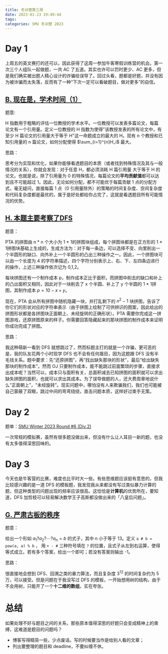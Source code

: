 ```yaml
---
title: 冬训营第三周
date: 2023-01-23 19:49:44
tags: 
categories: SMU 冬训营 2023
---
```


# Day 1 

上周五的英文赛打的还可以，因此获得了这周一参加牛客寒假训练营的机会。第一次三个人组队一起做题，一共 AC 了五道。其实也许可以罚时更少、AC 更多，但是我们确实被出题人精心设计的诈骗给误导了。回过头看，题都是好题，并没有因为被诈骗而太失落，反而有了一种“下次一定可以看破题目，做对更多”的自信。<!-- more -->

## [B. 现在是，学术时间（1）](https://ac.nowcoder.com/acm/contest/46800/C) 

题意:

H 指数用于粗略的评估一位教授的学术水平。一位教授可以发表多篇论文，每篇论文有一个引用量。定义一位教授的 H 指数为使得"该教授发表的所有论文中，有至少 H 篇论文的引用量大于等于 H"这一命题成立的最大的 H。现有 n 个教授和已知引用量的 n 篇论文，如何分配使得 $\sum_{i=1}^{n}H_i$ 最大。

思路：

思考分为实现和优化，如果你能够看透题目的本质（或者找到特殊情况及其与一般情况的关系），你就会发现：对于任意 H，都必须消耗 H 篇引用量 大于等于 H 的论文。也就是说，除了引用量为 0 的特殊情况，每篇论文的**平均贡献值**都可以达到且不可能超过 1。因此，无论如何分配，都不可能优于每篇贡献 1 点的分配方式，毫无疑问，直接每篇 1 点（0 引用量除外）的策略的时间复杂度、空间复杂度和代码复杂度都是最优的，属于是好处都给你占完了，这就是看透题目所有可能情况的优势。

## [H. 本题主要考察了DFS](https://ac.nowcoder.com/acm/contest/46800/H) 

题意：

PTA 的拼图由 n * n 个大小为 1 * 1的拼图块组成，每个拼图块都是在正方形的 1 * 1拼图块基础上生成的，生成方法为：对于每一条边，可以选择不变、向里削出一个半圆形的缺口、向外补上一个半圆形的凸出三种操作之一。因此，一个拼图块可以由一个长度为 4 的字符串描述，四个字符分别表示上、右、下、左四条边进行的操作，上述三种操作依次记为 0,1,2。

每块拼图还有一个制作成本 p，制作成本正比于面积，而拼图中削去的缺口和补上的凸出面积又相同，因此对于一块削去了 x 个半圆、补上了 y 个半圆的 1 * 1拼图，其制作成本 $p=10−x+y$。

现在，PTA 会从所有拼图中随机隐藏一块，并打乱剩下的 $n^2-1$ 块拼图，告诉了你它们的形状对应的字符串表示（由于拼图上绘制了可供辨识的图案，因此给出的拼图形状都是各拼图块正面朝上、未经旋转的正确形状）。PTA 需要你完成这一拼图游戏，还原拼图原来的样子。你需要回答隐藏起来的那块拼图的制作成本来证明你成功完成了拼图。

思路：

我这种萌新一看到 DFS 就想跳过了，然而标题主打的就是一个诈骗，更可恶的是，我的队友花两个小时现学 DFS 也不会有任何眉目，因为这题跟 DFS 没有半毛钱关系。题中要求：先“还原拼图”，再“找出缺失那块的形状”，最后“给出缺失那块的制作成本”。然而 OJ 只要制作成本，能不能跳过前面繁琐的步骤，直接求出成本呢？当然可以，成本只与面积有关，总面积减去已知拼图的面积就可以求出缺失拼图的面积，也就可以求出其成本。为了误导做题的人，还大费周章地说什么“正面朝上”，“未经旋转”。现实问题中，哪怕没有人来欺骗我们，我们也可能被自己蒙蔽了双眼，跳过中间的弯弯绕绕，直击问题本质，这样好过束手无策。

# Day 2

题单：[SMU Winter 2023 Round #6 (Div.2)](https://codeforces.com/group/L9GOcnr1dm/contest/422378) 

一次常规的模拟赛，虽然有很多题没做出来，但没有什么让人耳目一新的题，也没有太多值得深思回味的。

# Day 3

今天也是牛客营的比赛，难度也比平时大一些。有些思维题应该挺有意思的，但我比较感兴趣的是一道 DFS 的模板题，我发现我从来都没有写过类似暴力计算的题，但这种类型的问题出现的频率应该很高。这恰恰是**计算机**的优势所在，要知道，DFS 加剪枝可以轻易解决数学王子高斯都没做出来的「八皇后问题」。

## [G. 严肃古板的秩序](https://ac.nowcoder.com/acm/contest/46811/G) 

题意：

给出一个形如 $a_1?a_2?\cdots ?a_n=b$ 的式子，其中 n 小于等于 13。定义 `a # b = pow(a, a) % b` ， 用 `+ - #` 三种符号填在 `?` 的位置，且式子从左到右运算，使得等式成立。若有多个答案，给出一个即可；若没有答案则输出 -1。

思路：

很直接地会想到 DFS、回溯之类的暴力算法，而且复杂度 $3^{12}$ 的时间复杂约为 5 万，可以接受。但是问题在于我没写过 DFS 的模板，一开始想用树的结构，由于不会用树，只能开了一个**十二维的数组**，实在夸张。

# 总结

如果处理不好与题目之间的关系，那些原本值得深思的好题只会变成精神上的束缚，这难道是题目的问题吗？

* 博客写得精简一些，少点废话。写的时候要当作是给别人看的文章；
* 列出要整理的题目和 deadline，不要纠缠不休。